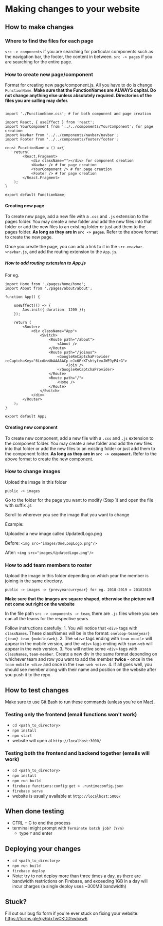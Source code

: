 # Making changes to your website

## How to make changes

### Where to find the files for each page

`src -> components` if you are searching for particular components such as the navigation bar, the footer, the content in between.
`src -> pages` if you are searching for the entire page.

### How to create new page/component

Format for creating new page/component.js. All you have to do is change `FunctionName`. **Make sure that the FunctionNames are ALWAYS capital. Do not change anything else unless absolutely required. Directories of the files you are calling may defer.**
````

import './FunctionName.css'; # for both component and page creation

import React, { useEffect } from 'react';
import YourComponent from '../../components/YourComponent'; for page creation
import Navbar from '../../components/navbar/navbar';
import Footer from '../../components/footer/footer';

const FunctionName = () =>{
	return(
		<React.Fragment>
			<div className=""></div> for component creation
			<Navbar /> # for page creation
			<YourComponent /> # for page creation
			<Footer /> # for page creation
		</React.Fragment>
	);
}

export default FunctionName;

````
#### Creating new page

To create new page, add a new file with a `.css` and `.js` extension to the pages folder. You may create a new folder and add the new files into that folder or add the new files to an existing folder or just add them to the pages folder. **As long as they are in `src -> pages`.** Refer to the above format to create the new page. 

Once you create the page, you can add a link to it in the `src->navbar->navbar.js`, and add the routing extension to the `App.js`.

##### How to add routing extension to App.js

For eg.

```
import Home from './pages/home/home';
import About from './pages/about/about';

function App() {

	useEffect(() => {
		Aos.init({ duration: 1200 });
	});

	return (
		<Router>
			<div className="App">
				<Switch>
					<Route path="/about">
						<About />
					</Route>
					<Route path="/joinus">
						<GoogleReCaptchaProvider reCaptchaKey="6LcdNwUbAAAAACp-eJx6PrXTshtyfexJWE9yP4rG">
							<Join />
						</GoogleReCaptchaProvider>
					</Route>
					<Route path="/">
						<Home />
					</Route>
				</Switch>
			</div>
		</Router>
	);
}

export default App;
```

#### Creating new component

To create new component, add a new file with a `.css` and `.js` extension to the component folder. You may create a new folder and add the new files into that folder or add the new files to an existing folder or just add them to the component folder. **As long as they are in `src -> component`.** Refer to the above format to create the new component. 

### How to change images

Upload the image in this folder

`public -> images`

Go to the folder for the page you want to modify (Step 1) and open the file with suffix .js

Scroll to wherever you see the image that you want to change

Example:

Uploaded a new image called UpdatedLogo.png

Before: `<img src="images/OneLoopLogo.png"/>`

After: `<img src="images/UpdatedLogo.png"/>`

### How to add team members to roster

Upload the image in this folder depending on which year the member is joining in the same directory. 

`public -> images -> {prevyearcurryear} for eg. 2018-2019 = 20182019`

**Make sure that the images are square shaped, otherwise the picture will not come out right on the website**

In the file path `src -> components -> team`, there are `.js` files where you see can all the teams for the respective years. 

Follow instructions carefully:
	1. You will notice that `<div>` tags with `classNames`. These classNames will be in the format: `oneloop-team{year} {team} team-{mobile/web}`.
	2. The `<div>` tags ending with `team-mobile` will appear in the mobile version, and the `<div>` tags ending with `team-web` will appear in the web version.
	3. You will notive some `<div>` tags with `classNames`, `team-member`. Create a new div in the same format depending on whichever team and row you want to add the member **twice** - once in the `team-mobile <div>` and once in the `team-web <div>`.
	4. If all goes well, you should see member along with their name and position on the website after you push it to the repo. 


## How to test changes

Make sure to use Git Bash to run these commands (unless you're on Mac).

### Testing only the frontend (email functions won't work)

* `cd <path_to_directory>`
* `npm install`
* `npm start`
* website will open at `http://localhost:3000/`

### Testing both the frontend and backend together (emails will work)

* `cd <path_to_directory>`
* `npm install`
* `npm run build`
* `firebase functions:config:get > .runtimeconfig.json`
* `firebase serve`
* website is usually available at `http://localhost:5000/`

## When done testing
* CTRL + C to end the process
* terminal might prompt with `Terminate batch job? (Y/n)`
	* type `Y` and enter

## Deploying your changes
* `cd <path_to_directory>`
* `npm run build`
* `firebase deploy`
* Note: try to not deploy more than three times a day, as there are bandwidth restrictions on Firebase, and exceeding 1GB in a day will incur charges (a single deploy uses ~300MB bandwidth)

## Stuck?

Fill out our bug fix form if you're ever stuck on fixing your website: https://forms.gle/gz6dxTwCKDDhw5xw6
